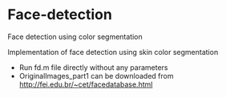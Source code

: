 # Face-detection
Face detection using color segmentation

Implementation of face detection using skin color segmentation

- Run fd.m file directly without any parameters
- OriginalImages_part1 can be downloaded from http://fei.edu.br/~cet/facedatabase.html 

